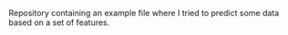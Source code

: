 Repository containing an example file where I tried to predict some data based on a set of features.
